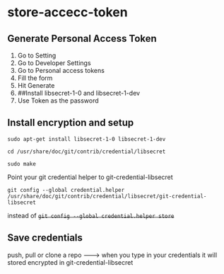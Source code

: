 # store-accecc-token

## Generate Personal Access Token
1. Go to Setting
2. Go to Developer Settings
3. Go to Personal access tokens
4. Fill the form
5. Hit Generate
6. ##Install libsecret-1-0 and libsecret-1-dev
7. Use Token as the password

## Install encryption and setup

`sudo apt-get install libsecret-1-0 libsecret-1-dev`

`cd /usr/share/doc/git/contrib/credential/libsecret`

`sudo make`

Point your git credential helper to git-credential-libsecret

`git config --global credential.helper /usr/share/doc/git/contrib/credential/libsecret/git-credential-libsecret`

instead of ~~`git config --global credential.helper store`~~

## Save credentials

push, pull or clone a repo ---> when you type in your credentials it will stored encrypted in git-credential-libsecret

